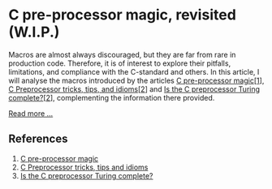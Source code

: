 # C pre-processor magic, revisited (W.I.P.)

Macros are almost always discouraged, but they are far from rare in production code. Therefore, it is of interest to explore their pitfalls, limitations, and compliance with the C-standard and others. In this article, I will analyse the macros introduced by the articles [C pre-processor magic][1][[1]], [C Preprocessor tricks, tips, and idioms][2][[2]] and [Is the C preprocessor Turing complete?][3][[2]], complementing the information there provided.

[Read more ...](ARTICLE_EyherabideHG_2021_cpp_magic_revisited.md)

## References
[1]: http://jhnet.co.uk/articles/cpp_magic
[2]: https://github.com/pfultz2/Cloak/wiki/C-Preprocessor-tricks,-tips,-and-idioms
[3]: https://github.com/pfultz2/Cloak/wiki/Is-the-C-preprocessor-Turing-complete%3F
1. [C pre-processor magic](http://jhnet.co.uk/articles/cpp_magic)
2. [C Preprocessor tricks, tips and idioms](https://github.com/pfultz2/Cloak/wiki/C-Preprocessor-tricks,-tips,-and-idioms)
3. [Is the C preprocessor Turing complete?](https://github.com/pfultz2/Cloak/wiki/Is-the-C-preprocessor-Turing-complete%3F)
